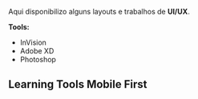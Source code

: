 Aqui disponibilizo alguns layouts e trabalhos de **UI/UX**.

**Tools:**
- InVision
- Adobe XD
- Photoshop

## Learning Tools Mobile First


